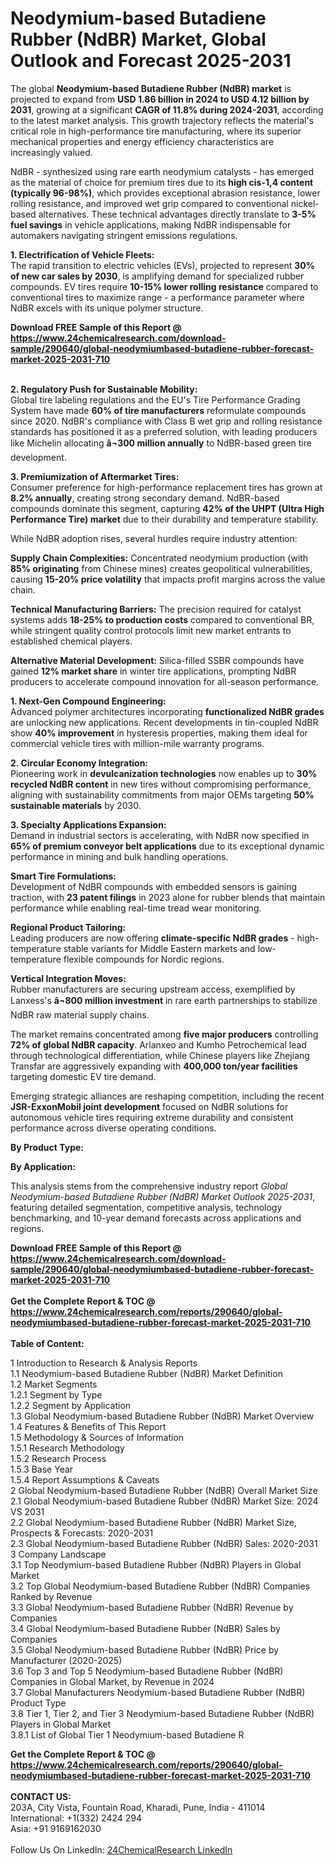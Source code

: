 <h1>Neodymium-based Butadiene Rubber (NdBR) Market, Global Outlook and Forecast 2025-2031</h1><p>The global <strong>Neodymium-based Butadiene Rubber (NdBR) market</strong> is projected to expand from <strong>USD 1.86 billion in 2024 to USD 4.12 billion by 2031</strong>, growing at a significant <strong>CAGR of 11.8% during 2024-2031</strong>, according to the latest market analysis. This growth trajectory reflects the material's critical role in high-performance tire manufacturing, where its superior mechanical properties and energy efficiency characteristics are increasingly valued.</p><p>NdBR - synthesized using rare earth neodymium catalysts - has emerged as the material of choice for premium tires due to its <strong>high cis-1,4 content (typically 96-98%)</strong>, which provides exceptional abrasion resistance, lower rolling resistance, and improved wet grip compared to conventional nickel-based alternatives. These technical advantages directly translate to <strong>3-5% fuel savings</strong> in vehicle applications, making NdBR indispensable for automakers navigating stringent emissions regulations.</p><p><strong>1. Electrification of Vehicle Fleets:</strong><br>
The rapid transition to electric vehicles (EVs), projected to represent <strong>30% of new car sales by 2030</strong>, is amplifying demand for specialized rubber compounds. EV tires require <strong>10-15% lower rolling resistance</strong> compared to conventional tires to maximize range - a performance parameter where NdBR excels with its unique polymer structure.</p><div><b>Download FREE Sample of this Report @ 
            <a href="https://www.24chemicalresearch.com/download-sample/290640/global-neodymiumbased-butadiene-rubber-forecast-market-2025-2031-710">
            https://www.24chemicalresearch.com/download-sample/290640/global-neodymiumbased-butadiene-rubber-forecast-market-2025-2031-710</a></b></div><br><p><strong>2. Regulatory Push for Sustainable Mobility:</strong><br>
Global tire labeling regulations and the EU's Tire Performance Grading System have made <strong>60% of tire manufacturers</strong> reformulate compounds since 2020. NdBR's compliance with Class B wet grip and rolling resistance standards has positioned it as a preferred solution, with leading producers like Michelin allocating <strong>â¬300 million annually</strong> to NdBR-based green tire development.</p><p><strong>3. Premiumization of Aftermarket Tires:</strong><br>
Consumer preference for high-performance replacement tires has grown at <strong>8.2% annually</strong>, creating strong secondary demand. NdBR-based compounds dominate this segment, capturing <strong>42% of the UHPT (Ultra High Performance Tire) market</strong> due to their durability and temperature stability.</p><p>While NdBR adoption rises, several hurdles require industry attention:</p><p><strong>Supply Chain Complexities:</strong> Concentrated neodymium production (with <strong>85% originating</strong> from Chinese mines) creates geopolitical vulnerabilities, causing <strong>15-20% price volatility</strong> that impacts profit margins across the value chain.</p><p><strong>Technical Manufacturing Barriers:</strong> The precision required for catalyst systems adds <strong>18-25% to production costs</strong> compared to conventional BR, while stringent quality control protocols limit new market entrants to established chemical players.</p><p><strong>Alternative Material Development:</strong> Silica-filled SSBR compounds have gained <strong>12% market share</strong> in winter tire applications, prompting NdBR producers to accelerate compound innovation for all-season performance.</p><p><strong>1. Next-Gen Compound Engineering:</strong><br>
Advanced polymer architectures incorporating <strong>functionalized NdBR grades</strong> are unlocking new applications. Recent developments in tin-coupled NdBR show <strong>40% improvement</strong> in hysteresis properties, making them ideal for commercial vehicle tires with million-mile warranty programs.</p><p><strong>2. Circular Economy Integration:</strong><br>
Pioneering work in <strong>devulcanization technologies</strong> now enables up to <strong>30% recycled NdBR content</strong> in new tires without compromising performance, aligning with sustainability commitments from major OEMs targeting <strong>50% sustainable materials</strong> by 2030.</p><p><strong>3. Specialty Applications Expansion:</strong><br>
Demand in industrial sectors is accelerating, with NdBR now specified in <strong>65% of premium conveyor belt applications</strong> due to its exceptional dynamic performance in mining and bulk handling operations.</p><p><strong>Smart Tire Formulations:</strong><br>
    Development of NdBR compounds with embedded sensors is gaining traction, with <strong>23 patent filings</strong> in 2023 alone for rubber blends that maintain performance while enabling real-time tread wear monitoring.</p><p><strong>Regional Product Tailoring:</strong><br>
    Leading producers are now offering <strong>climate-specific NdBR grades</strong> - high-temperature stable variants for Middle Eastern markets and low-temperature flexible compounds for Nordic regions.</p><p><strong>Vertical Integration Moves:</strong><br>
    Rubber manufacturers are securing upstream access, exemplified by Lanxess's <strong>â¬800 million investment</strong> in rare earth partnerships to stabilize NdBR raw material supply chains.</p><p>The market remains concentrated among <strong>five major producers</strong> controlling <strong>72% of global NdBR capacity</strong>. Arlanxeo and Kumho Petrochemical lead through technological differentiation, while Chinese players like Zhejiang Transfar are aggressively expanding with <strong>400,000 ton/year facilities</strong> targeting domestic EV tire demand.</p><p>Emerging strategic alliances are reshaping competition, including the recent <strong>JSR-ExxonMobil joint development</strong> focused on NdBR solutions for autonomous vehicle tires requiring extreme durability and consistent performance across diverse operating conditions.</p><p><strong>By Product Type:</strong></p><p><strong>By Application:</strong></p><p>This analysis stems from the comprehensive industry report <em>Global Neodymium-based Butadiene Rubber (NdBR) Market Outlook 2025-2031</em>, featuring detailed segmentation, competitive analysis, technology benchmarking, and 10-year demand forecasts across applications and regions.</p><div><b>Download FREE Sample of this Report @ 
            <a href="https://www.24chemicalresearch.com/download-sample/290640/global-neodymiumbased-butadiene-rubber-forecast-market-2025-2031-710">
            https://www.24chemicalresearch.com/download-sample/290640/global-neodymiumbased-butadiene-rubber-forecast-market-2025-2031-710</a></b></div><br><div><b>Get the Complete Report & TOC @ 
            <a href="https://www.24chemicalresearch.com/reports/290640/global-neodymiumbased-butadiene-rubber-forecast-market-2025-2031-710">
            https://www.24chemicalresearch.com/reports/290640/global-neodymiumbased-butadiene-rubber-forecast-market-2025-2031-710</a></b></div><br>
            <b>Table of Content:</b><p>1 Introduction to Research & Analysis Reports<br />
 1.1 Neodymium-based Butadiene Rubber (NdBR) Market Definition<br />
 1.2 Market Segments<br />
 1.2.1 Segment by Type<br />
 1.2.2 Segment by Application<br />
 1.3 Global Neodymium-based Butadiene Rubber (NdBR) Market Overview<br />
 1.4 Features & Benefits of This Report<br />
 1.5 Methodology & Sources of Information<br />
 1.5.1 Research Methodology<br />
 1.5.2 Research Process<br />
 1.5.3 Base Year<br />
 1.5.4 Report Assumptions & Caveats<br />
2 Global Neodymium-based Butadiene Rubber (NdBR) Overall Market Size<br />
 2.1 Global Neodymium-based Butadiene Rubber (NdBR) Market Size: 2024 VS 2031<br />
 2.2 Global Neodymium-based Butadiene Rubber (NdBR) Market Size, Prospects & Forecasts: 2020-2031<br />
 2.3 Global Neodymium-based Butadiene Rubber (NdBR) Sales: 2020-2031<br />
3 Company Landscape<br />
 3.1 Top Neodymium-based Butadiene Rubber (NdBR) Players in Global Market<br />
 3.2 Top Global Neodymium-based Butadiene Rubber (NdBR) Companies Ranked by Revenue<br />
 3.3 Global Neodymium-based Butadiene Rubber (NdBR) Revenue by Companies<br />
 3.4 Global Neodymium-based Butadiene Rubber (NdBR) Sales by Companies<br />
 3.5 Global Neodymium-based Butadiene Rubber (NdBR) Price by Manufacturer (2020-2025)<br />
 3.6 Top 3 and Top 5 Neodymium-based Butadiene Rubber (NdBR) Companies in Global Market, by Revenue in 2024<br />
 3.7 Global Manufacturers Neodymium-based Butadiene Rubber (NdBR) Product Type<br />
 3.8 Tier 1, Tier 2, and Tier 3 Neodymium-based Butadiene Rubber (NdBR) Players in Global Market<br />
 3.8.1 List of Global Tier 1 Neodymium-based Butadiene R</p><div><b>Get the Complete Report & TOC @ 
            <a href="https://www.24chemicalresearch.com/reports/290640/global-neodymiumbased-butadiene-rubber-forecast-market-2025-2031-710">
            https://www.24chemicalresearch.com/reports/290640/global-neodymiumbased-butadiene-rubber-forecast-market-2025-2031-710</a></b></div><br><b>CONTACT US:</b><br>
            203A, City Vista, Fountain Road, Kharadi, Pune, India - 411014<br>
            International: +1(332) 2424 294<br>
            Asia: +91 9169162030 <br><br>
            Follow Us On LinkedIn: <a href="https://www.linkedin.com/company/24chemicalresearch/">24ChemicalResearch LinkedIn</a>